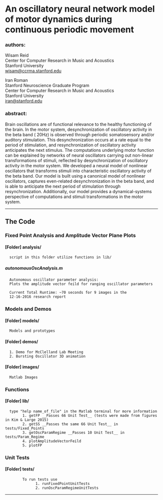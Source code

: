 # An oscillatory neural network model of motor dynamics during continuous periodic movement

### authors:

Wisam Reid<br />
Center for Computer Research in Music and Acoustics<br />
Stanford University<br />
wisam@ccrma.stanford.edu<br />

Iran Roman<br />
Stanford Neuroscience Graduate Program<br />
Center for Computer Research in Music and Acoustics<br />
Stanford University<br />
iran@stanford.edu<br />

### abstract: 

Brain oscillations are of functional relevance to the healthy
functioning of the brain. In the motor system, desynchronization of
oscillatory activity in the beta band ( 20Hz) is observed through
periodic somatosensory and/or auditory stimulation. This
desynchronization occurs at a rate equal to the period of stimulation,
and resynchronization of oscillatory activity anticipates the next
stimulus. The computations underlying motor function can be explained by
networks of neural oscillators carrying out non-linear transformations
of stimuli, reflected by desynchronization of oscillatory activity in
the motor system. We developed a neural model of nonlinear oscillators
that transforms stimuli into characteristic oscillatory activity of the
beta band. Our model is built using a canonical model of nonlinear
oscillators, captures even-related desynchronization in the beta band,
and is able to anticipate the next period of stimulation through
resynchronization. Additionally, our model provides a dynamical-systems
perspective of computations and stimuli transformations in the motor system.

-----  

## The Code
### Fixed Point Analysis and Amplitude Vector Plane Plots 
#### [Folder] analysis/

      script in this folder utilize functions in lib/

##### autonomousOscAnalysis.m

      Autonomous oscillator parameter analysis:      
      Plots the amplitude vector feild for ranging oscillator parameters
      
      Current Total Runtime: ~70 seconds for 9 images in the 
      12-16-2016 research report

### Models and Demos
#### [Folder] models/

      Models and prototypes 
      
#### [Folder] demos/

      1. Demo for McClelland Lab Meeting
      2. Bursting Oscillator 3D animation 
      
#### [Folder] images/

      Matlab Images 
      
### Functions

#### [Folder] lib/

      type "help name_of_file" in the Matlab terminal for more information 
            1. getFP __Passes 66 Unit Test__ (tests were made from figures in Kim & Large 2015)
            2. getSS __Passes the same 66 Unit Test__ in tests/Fixed_Points
            3. getOscParamRegime __Passes 10 Unit Test__ in tests/Param_Regime
            4. plotAmplitudeVectorFeild
            5. plotFP

### Unit Tests
#### [Folder] tests/

            To run tests use  
                  1. runFixedPointUnitTests
                  2. runOscParamRegimeUnitTests
            
-----
